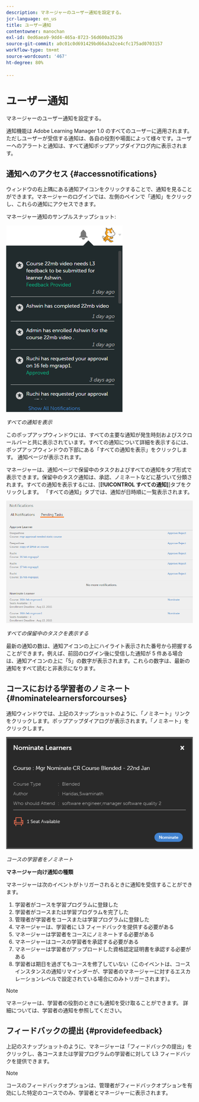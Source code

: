```yaml
---
description: マネージャーのユーザー通知を設定する。
jcr-language: en_us
title: ユーザー通知
contentowner: manochan
exl-id: 0ed6aea9-9dd4-465a-8723-56d600a35236
source-git-commit: a0c01c0d691429bd66a3a2ce4cfc175ad0703157
workflow-type: tm+mt
source-wordcount: '467'
ht-degree: 80%

---
```


# ユーザー通知

マネージャーのユーザー通知を設定する。

通知機能は Adobe Learning Manager 1.0 のすべてのユーザーに適用されます。ただしユーザーが受信する通知は、各自の役割や場面によって様々です。ユーザーへのアラートと通知は、すべて通知ポップアップダイアログ内に表示されます。

## 通知へのアクセス {#accessnotifications}

ウィンドウの右上隅にある通知アイコンをクリックすることで、通知を見ることができます。マネージャーのログインでは、左側のペインで「通知」をクリックし、これらの通知にアクセスできます。

マネージャー通知のサンプルスナップショット:

![](assets/manager-notifications-2.png)

*すべての通知を表示*

このポップアップウィンドウには、すべての主要な通知が発生時刻およびスクロールバーと共に表示されています。すべての通知について詳細を表示するには、ポップアップウィンドウの下部にある「すべての通知を表示」をクリックします。 通知ページが表示されます。

マネージャーは、通知ページで保留中のタスクおよびすべての通知をタブ形式で表示できます。保留中のタスク通知は、承認、ノミネートなどに基づいて分類されます。すべての通知を表示するには、[**[!UICONTROL すべての通知]**]タブをクリックします。 「すべての通知」タブでは、通知が日時順に一覧表示されます。

![](assets/manager-notifications-page.png)

*すべての保留中のタスクを表示する*

最新の通知の数は、通知アイコンの上にハイライト表示された番号から把握することができます。例えば、前回のログイン後に受信した通知が 5 件ある場合は、通知アイコンの上に「5」の数字が表示されます。これらの数字は、最新の通知をすべて読むと非表示になります。

## コースにおける学習者のノミネート {#nominatelearnersforcourses}

通知ウィンドウでは、上記のスナップショットのように、「ノミネート」リンクをクリックします。ポップアップダイアログが表示されます。「ノミネート」をクリックします。

![](assets/nominate-learners.png)

*コースの学習者をノミネート*

**マネージャー向け通知の種類**

マネージャーは次のイベントがトリガーされるときに通知を受信することができます。

1. 学習者がコースを学習プログラムに登録した
1. 学習者がコースまたは学習プログラムを完了した
1. 管理者が学習者をコースまたは学習プログラムに登録した
1. マネージャーは、学習者に L3 フィードバックを提供する必要がある
1. マネージャーは学習者をコースにノミネートする必要がある
1. マネージャーはコースの学習者を承認する必要がある
1. マネージャーは学習者がアップロードした資格認定証明書を承認する必要がある
1. 学習者は期日を過ぎてもコースを修了していない（このイベントは、コースインスタンスの通知リマインダーが、学習者のマネージャーに対するエスカレーションレベルで設定されている場合にのみトリガーされます）。

>[!NOTE]
>
>マネージャーは、学習者の役割のときにも通知を受け取ることができます。 詳細については、学習者の通知を参照してください。

## フィードバックの提出 {#providefeedback}

上記のスナップショットのように、マネージャーは「フィードバックの提出」をクリックし、各コースまたは学習プログラムの学習者に対して L3 フィードバックを提供できます。

>[!NOTE]
>
>コースのフィードバックオプションは、管理者がフィードバックオプションを有効にした特定のコースでのみ、学習者とマネージャーに表示されます。
